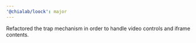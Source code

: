 ```yaml
---
'@chialab/loock': major
---
```


Refactored the trap mechanism in order to handle video controls and iframe contents.
